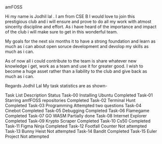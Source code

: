
amFOSS

Hi my name is Jodhil lal . I am from CSE B
I would love to join this prestigious club and i will ensure and prove to do all my work with atmost sincerity discipline and effort.
As i have heard of the importance and impact of the club i will make sure to get in this wonderful team.

My goals for the next six months it to have a strong foundation and learn as much as i can about open soruce development and devolop my skills as much as i can.

As of now all i could contribute to the team is share whatever new knowledge i get, work as a team and use it for greater good.
I wish to become a huge asset rather than a liability to the club and give back as much as i can.

Regards
Jodhil Lal
My task statistics are as shown-

Task List	Description	Status
Task-00	Installing Ubuntu	Completed
Task-01	Starring amfFOSS repositories	Completed
Task-02	Terminal Hunt	Completed
Task-03	Programming	Attempted two questions
Task-04	Cinebot	Completed
Task-05	Debugging	Completed
Task-06	Flamegame	Completed
Task-07	GO WASM	Partially done
Task-08	Internet Explorer	Completed
Task-09	Krypto Scraper	Completed
Task-10	Cs50	Completed
Task-11	Figma Ninja	Completed
Task-12	Footfall Counter	Not attempted
Task-13	Bunny Heist	Not attempted
Task-14	Bandit	Completed
Task-15	Euler Project	Not attempted
